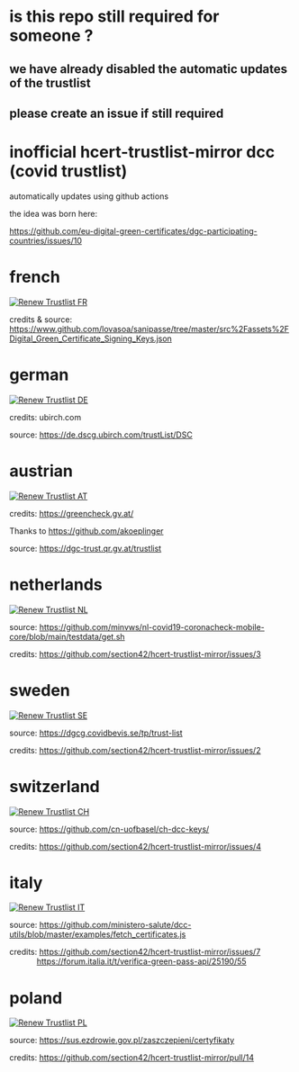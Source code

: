 # is this repo still required for someone ?
## we have already disabled the automatic updates of the trustlist
## please create an issue if still required


# inofficial hcert-trustlist-mirror dcc (covid trustlist)

automatically updates using github actions

the idea was born here:

https://github.com/eu-digital-green-certificates/dgc-participating-countries/issues/10

# french
[![Renew Trustlist FR](https://github.com/section42/hcert-trustlist-mirror/actions/workflows/trustlist-FR.yml/badge.svg)](https://github.com/section42/hcert-trustlist-mirror/actions/workflows/trustlist-FR.yml)

credits & source:
https://www.github.com/lovasoa/sanipasse/tree/master/src%2Fassets%2FDigital_Green_Certificate_Signing_Keys.json

# german
[![Renew Trustlist DE](https://github.com/section42/hcert-trustlist-mirror/actions/workflows/trustlist-DE.yml/badge.svg)](https://github.com/section42/hcert-trustlist-mirror/actions/workflows/trustlist-DE.yml)

credits: 
ubirch.com

source: 
https://de.dscg.ubirch.com/trustList/DSC

# austrian
[![Renew Trustlist AT](https://github.com/section42/hcert-trustlist-mirror/actions/workflows/trustlist-AT.yml/badge.svg)](https://github.com/section42/hcert-trustlist-mirror/actions/workflows/trustlist-AT.yml)

credits:
https://greencheck.gv.at/

Thanks to https://github.com/akoeplinger

source:
https://dgc-trust.qr.gv.at/trustlist

# netherlands
[![Renew Trustlist NL](https://github.com/section42/hcert-trustlist-mirror/actions/workflows/trustlist-NL.yml/badge.svg)](https://github.com/section42/hcert-trustlist-mirror/actions/workflows/trustlist-NL.yml)

source:
https://github.com/minvws/nl-covid19-coronacheck-mobile-core/blob/main/testdata/get.sh

credits:
https://github.com/section42/hcert-trustlist-mirror/issues/3

# sweden
[![Renew Trustlist SE](https://github.com/section42/hcert-trustlist-mirror/actions/workflows/trustlist-SE.yml/badge.svg)](https://github.com/section42/hcert-trustlist-mirror/actions/workflows/trustlist-SE.yml)

source:
https://dgcg.covidbevis.se/tp/trust-list

credits:
https://github.com/section42/hcert-trustlist-mirror/issues/2

# switzerland
[![Renew Trustlist CH](https://github.com/section42/hcert-trustlist-mirror/actions/workflows/trustlist-CH.yml/badge.svg)](https://github.com/section42/hcert-trustlist-mirror/actions/workflows/trustlist-CH.yml)

source:
https://github.com/cn-uofbasel/ch-dcc-keys/

credits:
https://github.com/section42/hcert-trustlist-mirror/issues/4

# italy
[![Renew Trustlist IT](https://github.com/section42/hcert-trustlist-mirror/actions/workflows/trustlist-IT.yml/badge.svg)](https://github.com/section42/hcert-trustlist-mirror/actions/workflows/trustlist-IT.yml)

source:
https://github.com/ministero-salute/dcc-utils/blob/master/examples/fetch_certificates.js

credits:
https://github.com/section42/hcert-trustlist-mirror/issues/7 \
&emsp;&emsp;&emsp;&thinsp;
https://forum.italia.it/t/verifica-green-pass-api/25190/55

# poland
[![Renew Trustlist PL](https://github.com/section42/hcert-trustlist-mirror/actions/workflows/trustlist-PL.yml/badge.svg)](https://github.com/section42/hcert-trustlist-mirror/actions/workflows/trustlist-PL.yml)

source: https://sus.ezdrowie.gov.pl/zaszczepieni/certyfikaty

credits: https://github.com/section42/hcert-trustlist-mirror/pull/14
